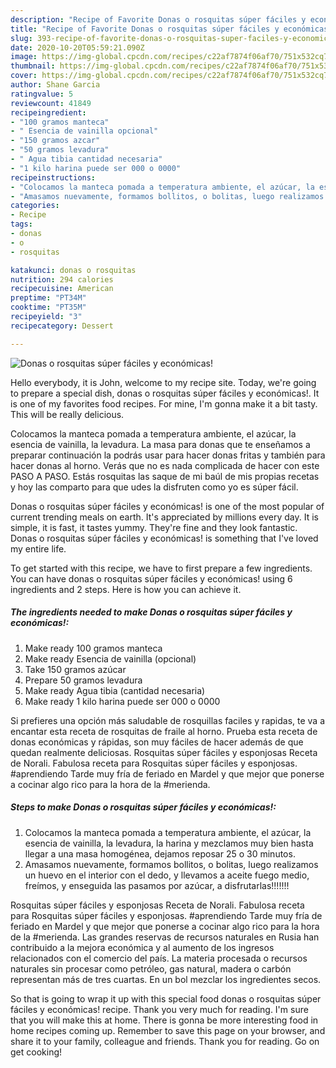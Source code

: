 ```yaml
---
description: "Recipe of Favorite Donas o rosquitas súper fáciles y económicas!"
title: "Recipe of Favorite Donas o rosquitas súper fáciles y económicas!"
slug: 393-recipe-of-favorite-donas-o-rosquitas-super-faciles-y-economicas
date: 2020-10-20T05:59:21.090Z
image: https://img-global.cpcdn.com/recipes/c22af7874f06af70/751x532cq70/donas-o-rosquitas-super-faciles-y-economicas-foto-principal.jpg
thumbnail: https://img-global.cpcdn.com/recipes/c22af7874f06af70/751x532cq70/donas-o-rosquitas-super-faciles-y-economicas-foto-principal.jpg
cover: https://img-global.cpcdn.com/recipes/c22af7874f06af70/751x532cq70/donas-o-rosquitas-super-faciles-y-economicas-foto-principal.jpg
author: Shane Garcia
ratingvalue: 5
reviewcount: 41849
recipeingredient:
- "100 gramos manteca"
- " Esencia de vainilla opcional"
- "150 gramos azcar"
- "50 gramos levadura"
- " Agua tibia cantidad necesaria"
- "1 kilo harina puede ser 000 o 0000"
recipeinstructions:
- "Colocamos la manteca pomada a temperatura ambiente, el azúcar, la esencia de vainilla, la levadura, la harina y mezclamos muy bien hasta llegar a una masa homogénea, dejamos reposar 25 o 30 minutos."
- "Amasamos nuevamente, formamos bollitos, o bolitas, luego realizamos un huevo en el interior con el dedo, y llevamos a aceite fuego medio, freímos, y enseguida las pasamos por azúcar, a disfrutarlas!!!!!!!"
categories:
- Recipe
tags:
- donas
- o
- rosquitas

katakunci: donas o rosquitas 
nutrition: 294 calories
recipecuisine: American
preptime: "PT34M"
cooktime: "PT35M"
recipeyield: "3"
recipecategory: Dessert

---
```



![Donas o rosquitas súper fáciles y económicas!](https://img-global.cpcdn.com/recipes/c22af7874f06af70/751x532cq70/donas-o-rosquitas-super-faciles-y-economicas-foto-principal.jpg)

Hello everybody, it is John, welcome to my recipe site. Today, we're going to prepare a special dish, donas o rosquitas súper fáciles y económicas!. It is one of my favorites food recipes. For mine, I'm gonna make it a bit tasty. This will be really delicious.

Colocamos la manteca pomada a temperatura ambiente, el azúcar, la esencia de vainilla, la levadura. La masa para donas que te enseñamos a preparar continuación la podrás usar para hacer donas fritas y también para hacer donas al horno. Verás que no es nada complicada de hacer con este PASO A PASO. Estás rosquitas las saque de mi baúl de mis propias recetas y hoy las comparto para que udes la disfruten como yo es súper fácil.

Donas o rosquitas súper fáciles y económicas! is one of the most popular of current trending meals on earth. It's appreciated by millions every day. It is simple, it is fast, it tastes yummy. They're fine and they look fantastic. Donas o rosquitas súper fáciles y económicas! is something that I've loved my entire life.


To get started with this recipe, we have to first prepare a few ingredients. You can have donas o rosquitas súper fáciles y económicas! using 6 ingredients and 2 steps. Here is how you can achieve it.

<!--inarticleads1-->

##### The ingredients needed to make Donas o rosquitas súper fáciles y económicas!:

1. Make ready 100 gramos manteca
1. Make ready  Esencia de vainilla (opcional)
1. Take 150 gramos azúcar
1. Prepare 50 gramos levadura
1. Make ready  Agua tibia (cantidad necesaria)
1. Make ready 1 kilo harina puede ser 000 o 0000


Si prefieres una opción más saludable de rosquillas faciles y rapidas, te va a encantar esta receta de rosquitas de fraile al horno. Prueba esta receta de donas económicas y rápidas, son muy fáciles de hacer además de que quedan realmente deliciosas. Rosquitas súper fáciles y esponjosas Receta de Norali. Fabulosa receta para Rosquitas súper fáciles y esponjosas. #aprendiendo Tarde muy fría de feriado en Mardel y que mejor que ponerse a cocinar algo rico para la hora de la #merienda. 

<!--inarticleads2-->

##### Steps to make Donas o rosquitas súper fáciles y económicas!:

1. Colocamos la manteca pomada a temperatura ambiente, el azúcar, la esencia de vainilla, la levadura, la harina y mezclamos muy bien hasta llegar a una masa homogénea, dejamos reposar 25 o 30 minutos.
1. Amasamos nuevamente, formamos bollitos, o bolitas, luego realizamos un huevo en el interior con el dedo, y llevamos a aceite fuego medio, freímos, y enseguida las pasamos por azúcar, a disfrutarlas!!!!!!!


Rosquitas súper fáciles y esponjosas Receta de Norali. Fabulosa receta para Rosquitas súper fáciles y esponjosas. #aprendiendo Tarde muy fría de feriado en Mardel y que mejor que ponerse a cocinar algo rico para la hora de la #merienda. Las grandes reservas de recursos naturales en Rusia han contribuido a la mejora económica y al aumento de los ingresos relacionados con el comercio del país. La materia procesada o recursos naturales sin procesar como petróleo, gas natural, madera o carbón representan más de tres cuartas. En un bol mezclar los ingredientes secos. 

So that is going to wrap it up with this special food donas o rosquitas súper fáciles y económicas! recipe. Thank you very much for reading. I'm sure that you will make this at home. There is gonna be more interesting food in home recipes coming up. Remember to save this page on your browser, and share it to your family, colleague and friends. Thank you for reading. Go on get cooking!
